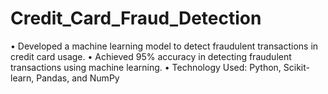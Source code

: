 # Credit_Card_Fraud_Detection
• Developed a machine learning model to detect fraudulent transactions in credit card usage. 
• Achieved 95% accuracy in detecting fraudulent transactions using machine learning. 
• Technology Used: Python, Scikit-learn, Pandas, and NumPy
